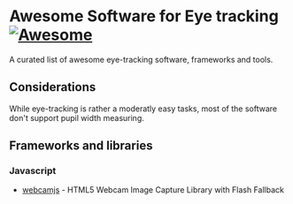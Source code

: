 # Awesome Software for Eye tracking [![Awesome](https://cdn.rawgit.com/sindresorhus/awesome/d7305f38d29fed78fa85652e3a63e154dd8e8829/media/badge.svg)](https://github.com/sindresorhus/awesome)

A curated list of awesome eye-tracking software, frameworks and tools.

## Considerations

While eye-tracking is rather a moderatly easy tasks, most of the software don't support pupil width measuring. 

## Frameworks and libraries

### Javascript

* [webcamjs](https://github.com/jhuckaby/webcamjs) - HTML5 Webcam Image Capture Library with Flash Fallback
